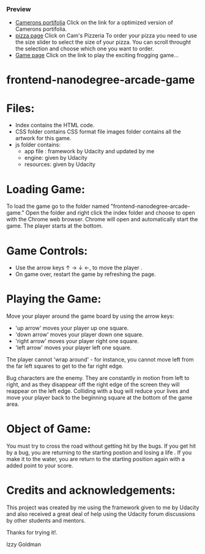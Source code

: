 ### Preview
* [Camerons portifolia](https://izzygld.github.io/optimized/dist/index.html) Click on the link for a optimized version of Camerons portifolia.
* [pizza page](https://izzygld.github.io/optimized/dist/pizza.html)
Click on Cam's Pizzeria To order your pizza you need to use the size slider to select the size of your pizza. You can scroll throught the selection and choose which one you want to order.
* [Game page](https://izzygld.github.io/) Click on the link to play the exciting frogging game...


**frontend-nanodegree-arcade-game**
===============================

Files:
======
* Index contains the HTML code.
* CSS folder contains CSS format file
images folder contains all the artwork for this game.
* js folder contains:
   * app file : framework by Udacity and updated by me
    * engine: given by Udacity
    * resources: given by Udacity


Loading Game:
=============
To load the game go to the folder named "frontend-nanodegree-arcade-game." Open the folder and right click the index folder and choose to open with the Chrome web browser. Chrome will open and automatically start the game. The player starts at the bottom.

Game Controls:
=========
* Use the arrow keys ↑ → ↓ ←, to move the player .
* On game over, restart the game by refreshing the page.

Playing the Game:
=========

Move your player around the game board by using the arrow keys:

* 'up arrow' moves your player up one square.
* 'down arrow' moves your player down one square.
* 'right arrow' moves your player right one square.
* 'left arrow' moves your player left one square.

The player cannot 'wrap around' - for instance, you cannot move left from the far left squares to get to the far right edge.

Bug characters are the enemy. They are constantly in motion from left to right, and as they disappear off the right edge of the screen they will reappear on the left edge. Colliding with a bug will reduce your lives and move your player back to the beginning square at the bottom of the game area.

Object of Game:
===============
You must try to cross the road without getting hit by the bugs. If you get hit by a bug, you are returning to the starting postion and losing a life . If you make it to the water, you are return to the starting position again with a added point to your score.


Credits and acknowledgements:
=============================
This project was created by me using the framework given to me by Udacity and also received a great deal of help using the Udacity forum discussions by other students and mentors.


Thanks for trying it!.

Izzy Goldman